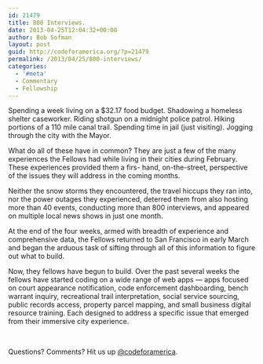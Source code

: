 ```yaml
---
id: 21479
title: 800 Interviews.
date: 2013-04-25T12:04:32+00:00
author: Bob Sofman
layout: post
guid: http://codeforamerica.org/?p=21479
permalink: /2013/04/25/800-interviews/
categories:
  - '#meta'
  - Commentary
  - Fellowship
---
```

Spending a week living on a $32.17 food budget. Shadowing a homeless shelter caseworker. Riding shotgun on a midnight police patrol. Hiking portions of a 110 mile canal trail. Spending time in jail (just visiting). Jogging through the city with the Mayor.

What do all of these have in common? They are just a few of the many experiences the Fellows had while living in their cities during February. These experiences provided them a firs- hand, on-the-street, perspective of the issues they will address in the coming months.

Neither the snow storms they encountered, the travel hiccups they ran into, nor the power outages they experienced, deterred them from also hosting more than 40 events, conducting more than 800 interviews, and appeared on multiple local news shows in just one month.

At the end of the four weeks, armed with breadth of experience and comprehensive data, the Fellows returned to San Francisco in early March and began the arduous task of sifting through all of this information to figure out what to build.

Now, they fellows have begun to build. Over the past several weeks the fellows have started coding on a wide range of web apps &#8212; apps focused on court appearance notification, code enforcement dashboarding, bench warrant inquiry, recreational trail interpretation, social service sourcing, public records access, property parcel mapping, and small business digital resource training. Each designed to address a specific issue that emerged from their immersive city experience.

&nbsp;

Questions? Comments? Hit us up <a href="http://twitter.com/codeforamerica" target="_blank">@codeforamerica</a>.